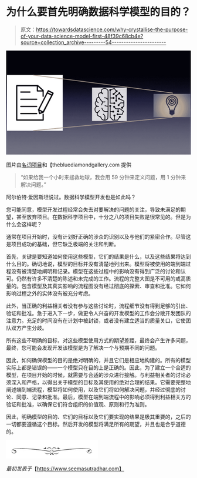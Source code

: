 # 为什么要首先明确数据科学模型的目的？

> 原文：<https://towardsdatascience.com/why-crystallise-the-purpose-of-your-data-science-model-first-48f39c68cb4e?source=collection_archive---------54----------------------->

![](img/5e30c8d06449adaca03aae41ad97c77b.png)

图片由[名词项目](https://thenounproject.com/)和【thebluediamondgallery.com 提供

> “如果给我一个小时来拯救地球，我会用 59 分钟来定义问题，用 1 分钟来解决问题。”

阿尔伯特·爱因斯坦说过。数据科学模型开发也是如此吗？

您可能同意，模型开发过程经常会失去对要解决的问题的关注，导致未满足的期望，甚至放弃项目。在数据科学项目中，十分之八的项目失败是很常见的。但是为什么会这样呢？

通常在项目开始时，没有计划好正确的涉众的识别以及与他们的紧密合作。尽管这是项目成功的基础，但它缺乏极端的关注和判断。

首先，关键是要知道如何使用这些模型，它们的结果是什么，以及这些结果将达到什么目的。确切地说，模型的目标并没有清楚地列出来。模型将被使用的端到端过程没有被清楚地阐明和记录。模型在这些过程中的影响没有得到广泛的讨论和认可。仍然有许多不清楚的陈述和未完成的工作。流程的完整大图是不可用的或高质量的。包含模型及其真实影响的流程图没有经过彻底的探索、审查和批准。它如何影响过程之外的实体没有被充分考虑。

此外，当正确的利益相关者没有参与这些讨论时，流程细节没有得到足够的引出、验证和批准。急于进入下一步，做更令人兴奋的开发模型的工作会分散开发团队的注意力。充足的时间没有在计划中被封锁，或者没有建立适当的质量关口，它使团队双方产生分歧。

所有这些不明确的目标，对这些模型使用方式的期望差距，最终会产生许多问题，最终，您可能会发现开发该模型是为了解决一个与预期不同的问题。

因此，如何确保模型的目的是绝对明确的，并且它们是相应地构建的。所有的模型实际上都是错误的——一个模型只在目的上是正确的。因此，为了建立一个合适的模型，在项目开始的时候，就需要与合适的涉众进行接触。与利益相关者的讨论必须深入和严格，以得出关于模型的目标及其使用的绝对合理的结果。它需要完整地阐述端到端流程，模型将如何使用，以及它们将如何解决问题，并经过彻底的讨论、同意、记录和批准。最后，模型在端到端流程中的影响必须得到利益相关方的验证和批准，以确保它们符合组织的价值观、原则和行为准则。

因此，明确模型的目的、它们的目标以及它们要实现的结果是极其重要的，之后的一切都要遵循这个目标。然后开发的模型将满足所有的期望，并且也是合乎道德的。

![](img/66a5b25ef1c4eb9b1c998e90be9fbdec.png)

*最初发表于*【https://www.seemasutradhar.com】